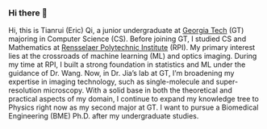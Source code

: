 ### Hi there 👋

Hi, this is Tianrui (Eric) Qi, a junior undergraduate at [Georgia Tech](https://www.gatech.edu/) (GT) majoring in Computer Science (CS). Before joining GT, I studied CS and Mathematics at [Rensselaer Polytechnic Institute](https://www.rpi.edu/) (RPI). My primary interest lies at the crossroads of machine learning (ML) and optics imaging. During my time at RPI, I built a strong foundation in statistics and ML under the guidance of Dr. Wang. Now, in Dr. Jia’s lab at GT, I’m broadening my expertise in imaging technology, such as single-molecule and super-resolution microscopy. With a solid base in both the theoretical and practical aspects of my domain, I continue to expand my knowledge tree to Physics right now as my second major at GT. I want to pursue a Biomedical Engineering (BME) Ph.D. after my undergraduate studies.
<!--
**tianrui-qi/tianrui-qi** is a ✨ _special_ ✨ repository because its `README.md` (this file) appears on your GitHub profile.

Here are some ideas to get you started:

- 🔭 I’m currently working on ...
- 🌱 I’m currently learning ...
- 👯 I’m looking to collaborate on ...
- 🤔 I’m looking for help with ...
- 💬 Ask me about ...
- 📫 How to reach me: ...
- 😄 Pronouns: ...
- ⚡ Fun fact: ...
-->
